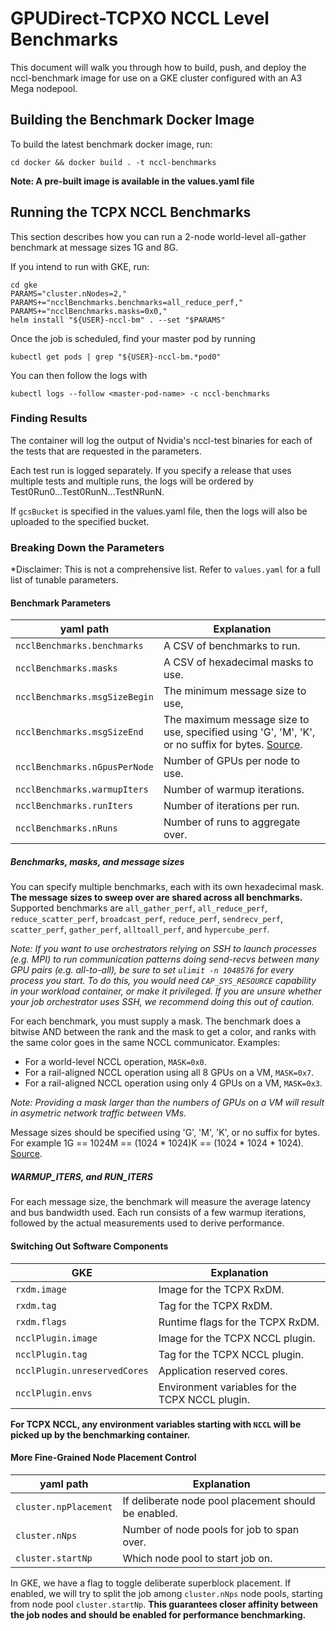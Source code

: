 # GPUDirect-TCPXO NCCL Level Benchmarks

This document will walk you through how to build, push, and deploy the nccl-benchmark image for use on a GKE cluster configured with an A3 Mega nodepool.

## Building the Benchmark Docker Image

To build the latest benchmark docker image, run:

```shell
cd docker && docker build . -t nccl-benchmarks
```

**Note: A pre-built image is available in the values.yaml file**

## Running the TCPX NCCL Benchmarks

This section describes how you can run a 2-node world-level all-gather
benchmark at message sizes 1G and 8G.


If you intend to run with GKE, run:

```shell
cd gke
PARAMS="cluster.nNodes=2,"
PARAMS+="ncclBenchmarks.benchmarks=all_reduce_perf,"
PARAMS+="ncclBenchmarks.masks=0x0,"
helm install "${USER}-nccl-bm" . --set "$PARAMS"
```

Once the job is scheduled, find your master pod by running

```shell
kubectl get pods | grep "${USER}-nccl-bm.*pod0"
```

You can then follow the logs with

```shell
kubectl logs --follow <master-pod-name> -c nccl-benchmarks
```

### Finding Results

The container will log the output of Nvidia's nccl-test binaries for each of the tests that are requested in the parameters.

Each test run is logged separately. If you specify a release that uses multiple tests and multiple runs, the logs will be ordered by Test0Run0...Test0RunN...TestNRunN.

If `gcsBucket` is specified in the values.yaml file, then the logs will also be uploaded to the specified bucket.

### Breaking Down the Parameters

*Disclaimer: This is not a comprehensive list. Refer to `values.yaml` for a full list of tunable parameters.

#### Benchmark Parameters

|yaml path|Explanation|
|---|---|
|`ncclBenchmarks.benchmarks`|A CSV of benchmarks to run.|
|`ncclBenchmarks.masks`|A CSV of hexadecimal masks to use.|
|`ncclBenchmarks.msgSizeBegin`|The minimum message size to use,  |
|`ncclBenchmarks.msgSizeEnd`|The maximum message size to use, specified using 'G', 'M', 'K', or no suffix for bytes. [Source](https://github.com/NVIDIA/nccl-tests/blob/master/src/common.cu#L86). |
|`ncclBenchmarks.nGpusPerNode`|Number of GPUs per node to use.|
|`ncclBenchmarks.warmupIters`|Number of warmup iterations.|
|`ncclBenchmarks.runIters`|Number of iterations per run.|
|`ncclBenchmarks.nRuns`|Number of runs to aggregate over.|

##### Benchmarks, masks, and message sizes

You can specify multiple benchmarks, each with its own hexadecimal mask. **The
message sizes to sweep over are shared across all benchmarks.** Supported
benchmarks are `all_gather_perf`, `all_reduce_perf`, `reduce_scatter_perf`, `broadcast_perf`,
`reduce_perf`, `sendrecv_perf`, `scatter_perf`, `gather_perf`, `alltoall_perf`, and `hypercube_perf`.

*Note: If you want to use orchestrators relying on SSH to launch processes (e.g. MPI) to run communication patterns doing send-recvs between many GPU pairs (e.g. all-to-all), be sure to set `ulimit -n 1048576` for every process you start. To do this, you would need `CAP_SYS_RESOURCE` capability in your workload container, or make it privileged. If you are unsure whether your job orchestrator uses SSH, we recommend doing this out of caution.*

For each benchmark, you must supply a mask. The benchmark does a bitwise AND
between the rank and the mask to get a color, and ranks with the same color
goes in the same NCCL communicator. Examples:

- For a world-level NCCL operation, `MASK=0x0`.
- For a rail-aligned NCCL operation using all 8 GPUs on a VM, `MASK=0x7`.
- For a rail-aligned NCCL operation using only 4 GPUs on a VM, `MASK=0x3`.

*Note: Providing a mask larger than the numbers of GPUs on a VM will result in asymetric network traffic between VMs.*

Message sizes should be specified using 'G', 'M', 'K', or no suffix for bytes. For example 1G == 1024M == (1024 * 1024)K == (1024 * 1024 * 1024). [Source](https://github.com/NVIDIA/nccl-tests/blob/1292b25553bd0384f2faa2965f9d82b99797a348/src/common.cu#L86C1-L120C2).

##### WARMUP_ITERS, and RUN_ITERS

For each message size, the benchmark will measure the average latency and bus
bandwidth used. Each run consists of a few
warmup iterations, followed by the actual measurements used to derive
performance.

#### Switching Out Software Components

|GKE|Explanation|
|---|---|
|`rxdm.image`|Image for the TCPX RxDM.|
|`rxdm.tag`|Tag for the TCPX RxDM.|
|`rxdm.flags`|Runtime flags for the TCPX RxDM.|
|`ncclPlugin.image`|Image for the TCPX NCCL plugin.|
|`ncclPlugin.tag`|Tag for the TCPX NCCL plugin.|
|`ncclPlugin.unreservedCores`|Application reserved cores.|
|`ncclPlugin.envs`|Environment variables for the TCPX NCCL plugin.|

**For TCPX NCCL, any environment variables starting with `NCCL` will be picked
up by the benchmarking container.**

#### More Fine-Grained Node Placement Control

|yaml path|Explanation|
|---|---|
|`cluster.npPlacement`|If deliberate node pool placement should be enabled.|
|`cluster.nNps`|Number of node pools for job to span over.|
|`cluster.startNp`|Which node pool to start job on.|

In GKE, we have a flag to toggle deliberate superblock placement. If enabled,
we will try to split the job among `cluster.nNps` node pools, starting
from node pool `cluster.startNp`. **This guarantees closer affinity
between the job nodes and should be enabled for performance benchmarking.**

